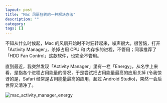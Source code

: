 ```yaml
---
layout: post
title: "Mac 风扇狂转的一种解决办法"
description: ""
category: 
tags: []
---
```


不知从什么时候起，Mac 的风扇开始时不时狂转起来，噪声很大。很苦恼，打开「Activity Manager」，杀掉占用 CPU 和 内存多的进程，不管用；同事推荐了「HDD Fan Control」这款软件，也完全不管用。

直到最近，我突然发现「Activity Manager」里有一栏「Energy」，从名字上来看，是指各个进程占用能量的情况，于是尝试把占用能量最高的应用关掉 (令我惊讶的是，Safari 经常是占用能量最高的应用，超过 Android Studio)，果然一会后世界又清净了。

![mac_activity_manager_energy]({{site.img_url}}/mac_activity_manager_energy.png)

